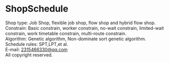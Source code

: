 # ShopSchedule

Shop type: Job Shop, flexible job shop, flow shop and hybrid flow shop.  
Constrain: Basic constrain, worker constrain, no-wait constrain, limited-wait constrain, work timetable constrain,
multi-route constrain.    
Algorithm: Genetic algorithm, Non-dominate sort genetic algorithm.    
Schedule rules: SPT,LPT,et al.   
E-mail: 2315466330@qq.com   
All copyright reserved.  



